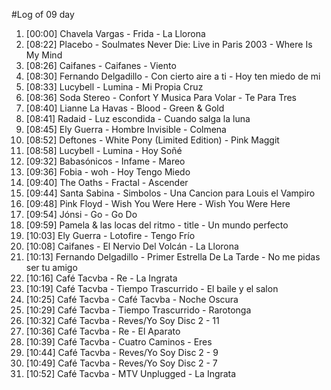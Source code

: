 #Log of 09 day

1. [00:00] Chavela Vargas - Frida - La Llorona
1. [08:22] Placebo - Soulmates Never Die: Live in Paris 2003 - Where Is My Mind
1. [08:26] Caifanes - Caifanes - Viento
1. [08:30] Fernando Delgadillo - Con cierto aire a ti - Hoy ten miedo de mi
1. [08:33] Lucybell - Lumina - Mi Propia Cruz
1. [08:36] Soda Stereo - Confort Y Musica Para Volar - Te Para Tres
1. [08:40] Lianne La Havas - Blood - Green & Gold
1. [08:41] Radaid - Luz escondida - Cuando salga la luna
1. [08:45] Ely Guerra - Hombre Invisible - Colmena
1. [08:52] Deftones - White Pony (Limited Edition) - Pink Maggit
1. [08:58] Lucybell - Lumina - Hoy Soñé
1. [09:32] Babasónicos - Infame - Mareo
1. [09:36] Fobia - woh - Hoy Tengo Miedo
1. [09:40] The Oaths - Fractal - Ascender
1. [09:44] Santa Sabina - Simbolos - Una Cancion para Louis el Vampiro
1. [09:48] Pink Floyd - Wish You Were Here - Wish You Were Here
1. [09:54] Jónsi - Go - Go Do
1. [09:59] Pamela & las locas del ritmo - title - Un mundo perfecto
1. [10:03] Ely Guerra - Lotofire - Tengo Frío
1. [10:08] Caifanes - El Nervio Del Volcán - La Llorona
1. [10:13] Fernando Delgadillo - Primer Estrella De La Tarde - No me pidas ser tu amigo
1. [10:16] Café Tacvba - Re - La Ingrata
1. [10:19] Café Tacvba - Tiempo Trascurrido - El baile y el salon
1. [10:25] Café Tacvba - Café Tacvba - Noche Oscura
1. [10:29] Café Tacvba - Tiempo Trascurrido - Rarotonga
1. [10:32] Café Tacvba - Reves/Yo Soy Disc 2 - 11
1. [10:36] Café Tacvba - Re - El Aparato
1. [10:39] Café Tacvba - Cuatro Caminos - Eres
1. [10:44] Café Tacvba - Reves/Yo Soy Disc 2 - 9
1. [10:49] Café Tacvba - Reves/Yo Soy Disc 2 - 7
1. [10:52] Café Tacvba - MTV Unplugged - La Ingrata
